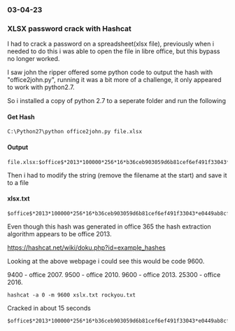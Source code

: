 ### 03-04-23
### XLSX password crack with Hashcat

I had to crack a password on a spreadsheet(xlsx file), previously when i needed to do this i was able to open the file in libre office, but this bypass no longer worked.

I saw john the ripper offered some python code to output the hash with "office2john.py", running it was a bit more of a challenge, it only appeared to work with python2.7.

So i installed a copy of python 2.7 to a seperate folder and run the following

#### Get Hash
```text
C:\Python27\python office2john.py file.xlsx
```
#### Output

```text
file.xlsx:$office$*2013*100000*256*16*b36ceb903059d6b81cef6ef491f33043*e0449ab8cfb2b2c17bea6760218e262a*06911117dff58728126891ad908060556764c189940371d7f5d92ae9037589f9
```

Then i had to modify the string (remove the filename at the start) and save it to a file

#### xlsx.txt

```text
$office$*2013*100000*256*16*b36ceb903059d6b81cef6ef491f33043*e0449ab8cfb2b2c17bea6760218e262a*06911117dff58728126891ad908060556764c189940371d7f5d92ae9037589f9
```
Even though this hash was generated in office 365 the hash extraction algorithm appears to be office 2013.

https://hashcat.net/wiki/doku.php?id=example_hashes

Looking at the above webpage i could see this would be code 9600.

9400 - office 2007.
9500 - office 2010.
9600 - office 2013.
25300 - office 2016.

```text
hashcat -a 0 -m 9600 xslx.txt rockyou.txt
```
Cracked in about 15 seconds

```text
$office$*2013*100000*256*16*b36ceb903059d6b81cef6ef491f33043*e0449ab8cfb2b2c17bea6760218e262a*06911117dff58728126891ad908060556764c189940371d7f5d92ae9037589f9:12345
```

